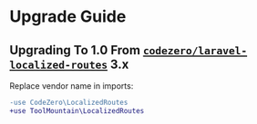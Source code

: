 # Upgrade Guide

## Upgrading To 1.0 From [`codezero/laravel-localized-routes`](https://github.com/codezero-be/laravel-uri-translator) 3.x

Replace vendor name in imports:

```diff
-use CodeZero\LocalizedRoutes
+use ToolMountain\LocalizedRoutes
```
